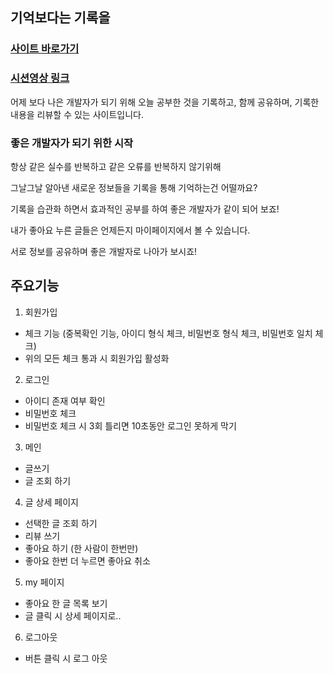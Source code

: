 ## 기억보다는 기록을
### [사이트 바로가기](http://kingstar.shop/)
### [시션영상 링크](https://www.youtube.com/watch?v=dkZAG0hw6VU)
어제 보다 나은 개발자가 되기 위해 오늘 공부한 것을 기록하고,  함께 공유하며, 기록한 내용을 리뷰할 수 있는 사이트입니다.


### 좋은 개발자가 되기 위한 시작 

항상 같은 실수를 반복하고 같은 오류를 반복하지 않기위해 

그날그날 알아낸 새로운 정보들을 기록을 통해 기억하는건 어떨까요?

기록을 습관화 하면서 효과적인 공부를 하여 좋은 개발자가 같이 되어 보죠!

내가 좋아요 누른 글들은 언제든지 마이페이지에서 볼 수 있습니다.

서로 정보를 공유하며 좋은 개발자로 나아가 보시죠!


## 주요기능

1. 회원가입
  - 체크 기능 (중복확인 기능, 아이디 형식 체크, 비밀번호 형식 체크, 비밀번호 일치 체크)
  - 위의 모든 체크 통과 시 회원가입 활성화

2. 로그인
  - 아이디 존재 여부 확인
  - 비밀번호 체크
  - 비밀번호 체크 시 3회 틀리면 10초동안 로그인 못하게 막기

3. 메인
  - 글쓰기
  - 글 조회 하기
 
4. 글 상세 페이지
  - 선택한 글 조회 하기
  - 리뷰 쓰기 
  - 좋아요 하기 (한 사람이 한번만)
  - 좋아요 한번 더 누르면 좋아요 취소

5. my 페이지
  - 좋아요 한 글 목록 보기
  - 글 클릭 시 상세 페이지로..

6. 로그아웃
  - 버튼 클릭 시 로그 아웃
